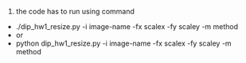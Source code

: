 1. the code has to run using command

 - ./dip_hw1_resize.py -i image-name -fx scalex -fy scaley -m method
 - or
 - python dip_hw1_resize.py -i image-name -fx scalex -fy scaley -m method
